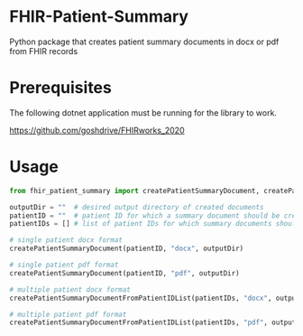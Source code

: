 # FHIR-Patient-Summary
Python package that creates patient summary documents in docx or pdf from FHIR records

# Prerequisites

The following dotnet application must be running for the library to work.

https://github.com/goshdrive/FHIRworks_2020


# Usage

```python
from fhir_patient_summary import createPatientSummaryDocument, createPatientSummaryDocumentFromPatientIDList

outputDir = ""  # desired output directory of created documents
patientID = ""  # patient ID for which a summary document should be created
patientIDs = [] # list of patient IDs for which summary documents should be created

# single patient docx format
createPatientSummaryDocument(patientID, "docx", outputDir)

# single patient pdf format
createPatientSummaryDocument(patientID, "pdf", outputDir)

# multiple patient docx format
createPatientSummaryDocumentFromPatientIDList(patientIDs, "docx", outputDir)

# multiple patient pdf format
createPatientSummaryDocumentFromPatientIDList(patientIDs, "pdf", outputDir)

```
